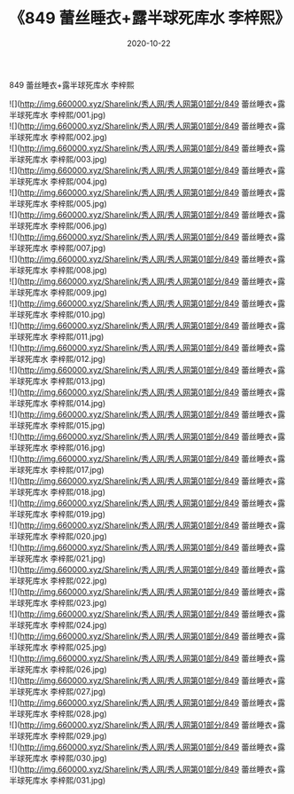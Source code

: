 ﻿---
layout: post
title:  《849 蕾丝睡衣+露半球死库水 李梓熙》
date:   2020-10-22
img: http://img.660000.xyz/Sharelink/秀人网/秀人网第01部分/849 蕾丝睡衣+露半球死库水 李梓熙/000.jpg
categories: [美女, 清纯, 唯美]
---

849 蕾丝睡衣+露半球死库水 李梓熙

  ![](http://img.660000.xyz/Sharelink/秀人网/秀人网第01部分/849 蕾丝睡衣+露半球死库水 李梓熙/001.jpg) <br> ![](http://img.660000.xyz/Sharelink/秀人网/秀人网第01部分/849 蕾丝睡衣+露半球死库水 李梓熙/002.jpg) <br> ![](http://img.660000.xyz/Sharelink/秀人网/秀人网第01部分/849 蕾丝睡衣+露半球死库水 李梓熙/003.jpg) <br> ![](http://img.660000.xyz/Sharelink/秀人网/秀人网第01部分/849 蕾丝睡衣+露半球死库水 李梓熙/004.jpg) <br> ![](http://img.660000.xyz/Sharelink/秀人网/秀人网第01部分/849 蕾丝睡衣+露半球死库水 李梓熙/005.jpg) <br> ![](http://img.660000.xyz/Sharelink/秀人网/秀人网第01部分/849 蕾丝睡衣+露半球死库水 李梓熙/006.jpg) <br> ![](http://img.660000.xyz/Sharelink/秀人网/秀人网第01部分/849 蕾丝睡衣+露半球死库水 李梓熙/007.jpg) <br> ![](http://img.660000.xyz/Sharelink/秀人网/秀人网第01部分/849 蕾丝睡衣+露半球死库水 李梓熙/008.jpg) <br> ![](http://img.660000.xyz/Sharelink/秀人网/秀人网第01部分/849 蕾丝睡衣+露半球死库水 李梓熙/009.jpg) <br> ![](http://img.660000.xyz/Sharelink/秀人网/秀人网第01部分/849 蕾丝睡衣+露半球死库水 李梓熙/010.jpg) <br> ![](http://img.660000.xyz/Sharelink/秀人网/秀人网第01部分/849 蕾丝睡衣+露半球死库水 李梓熙/011.jpg) <br> ![](http://img.660000.xyz/Sharelink/秀人网/秀人网第01部分/849 蕾丝睡衣+露半球死库水 李梓熙/012.jpg) <br> ![](http://img.660000.xyz/Sharelink/秀人网/秀人网第01部分/849 蕾丝睡衣+露半球死库水 李梓熙/013.jpg) <br> ![](http://img.660000.xyz/Sharelink/秀人网/秀人网第01部分/849 蕾丝睡衣+露半球死库水 李梓熙/014.jpg) <br> ![](http://img.660000.xyz/Sharelink/秀人网/秀人网第01部分/849 蕾丝睡衣+露半球死库水 李梓熙/015.jpg) <br> ![](http://img.660000.xyz/Sharelink/秀人网/秀人网第01部分/849 蕾丝睡衣+露半球死库水 李梓熙/016.jpg) <br> ![](http://img.660000.xyz/Sharelink/秀人网/秀人网第01部分/849 蕾丝睡衣+露半球死库水 李梓熙/017.jpg) <br> ![](http://img.660000.xyz/Sharelink/秀人网/秀人网第01部分/849 蕾丝睡衣+露半球死库水 李梓熙/018.jpg) <br> ![](http://img.660000.xyz/Sharelink/秀人网/秀人网第01部分/849 蕾丝睡衣+露半球死库水 李梓熙/019.jpg) <br> ![](http://img.660000.xyz/Sharelink/秀人网/秀人网第01部分/849 蕾丝睡衣+露半球死库水 李梓熙/020.jpg) <br> ![](http://img.660000.xyz/Sharelink/秀人网/秀人网第01部分/849 蕾丝睡衣+露半球死库水 李梓熙/021.jpg) <br> ![](http://img.660000.xyz/Sharelink/秀人网/秀人网第01部分/849 蕾丝睡衣+露半球死库水 李梓熙/022.jpg) <br> ![](http://img.660000.xyz/Sharelink/秀人网/秀人网第01部分/849 蕾丝睡衣+露半球死库水 李梓熙/023.jpg) <br> ![](http://img.660000.xyz/Sharelink/秀人网/秀人网第01部分/849 蕾丝睡衣+露半球死库水 李梓熙/024.jpg) <br> ![](http://img.660000.xyz/Sharelink/秀人网/秀人网第01部分/849 蕾丝睡衣+露半球死库水 李梓熙/025.jpg) <br> ![](http://img.660000.xyz/Sharelink/秀人网/秀人网第01部分/849 蕾丝睡衣+露半球死库水 李梓熙/026.jpg) <br> ![](http://img.660000.xyz/Sharelink/秀人网/秀人网第01部分/849 蕾丝睡衣+露半球死库水 李梓熙/027.jpg) <br> ![](http://img.660000.xyz/Sharelink/秀人网/秀人网第01部分/849 蕾丝睡衣+露半球死库水 李梓熙/028.jpg) <br> ![](http://img.660000.xyz/Sharelink/秀人网/秀人网第01部分/849 蕾丝睡衣+露半球死库水 李梓熙/029.jpg) <br> ![](http://img.660000.xyz/Sharelink/秀人网/秀人网第01部分/849 蕾丝睡衣+露半球死库水 李梓熙/030.jpg) <br> ![](http://img.660000.xyz/Sharelink/秀人网/秀人网第01部分/849 蕾丝睡衣+露半球死库水 李梓熙/031.jpg) <br>